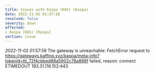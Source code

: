 ```yaml
---
title: Issues with Kaspa (KAS) [Kaspa]
date: 2022-11-02 01:57:58
resolved: false
severity: down
affected:
- Kaspa (KAS) [Kaspa]
section: issue
---
```


*2022-11-02 01:57:58* The gateway is unreachable: FetchError request to https://gateways.kaffinp.xyz/kaspa/meta-info?tokenId=tti_72f4cbbed88a5902c78a896f failed, reason: connect ETIMEDOUT 193.31.116.152:443